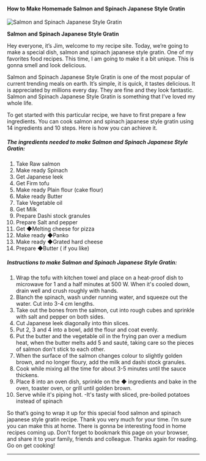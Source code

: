             

#### How to Make Homemade Salmon and Spinach Japanese Style Gratin

![Salmon and Spinach Japanese Style Gratin](https://img-global.cpcdn.com/recipes/6685112629460992/751x532cq70/salmon-and-spinach-japanese-style-gratin-recipe-main-photo.jpg)

**Salmon and Spinach Japanese Style Gratin**

Hey everyone, it’s Jim, welcome to my recipe site. Today, we’re going to make a special dish, salmon and spinach japanese style gratin. One of my favorites food recipes. This time, I am going to make it a bit unique. This is gonna smell and look delicious.

Salmon and Spinach Japanese Style Gratin is one of the most popular of current trending meals on earth. It’s simple, it is quick, it tastes delicious. It is appreciated by millions every day. They are fine and they look fantastic. Salmon and Spinach Japanese Style Gratin is something that I’ve loved my whole life.

To get started with this particular recipe, we have to first prepare a few ingredients. You can cook salmon and spinach japanese style gratin using 14 ingredients and 10 steps. Here is how you can achieve it.

##### The ingredients needed to make Salmon and Spinach Japanese Style Gratin:

1.  Take Raw salmon
2.  Make ready Spinach
3.  Get Japanese leek
4.  Get Firm tofu
5.  Make ready Plain flour (cake flour)
6.  Make ready Butter
7.  Take Vegetable oil
8.  Get Milk
9.  Prepare Dashi stock granules
10.  Prepare Salt and pepper
11.  Get ◆Melting cheese for pizza
12.  Make ready ◆Panko
13.  Make ready ◆Grated hard cheese
14.  Prepare ◆Butter ( if you like)

##### Instructions to make Salmon and Spinach Japanese Style Gratin:

1.  Wrap the tofu with kitchen towel and place on a heat-proof dish to microwave for 1 and a half minutes at 500 W. When it's cooled down, drain well and crush roughly with hands.
2.  Blanch the spinach, wash under running water, and squeeze out the water. Cut into 3-4 cm lengths.
3.  Take out the bones from the salmon, cut into rough cubes and sprinkle with salt and pepper on both sides.
4.  Cut Japanese leek diagonally into thin slices.
5.  Put 2, 3 and 4 into a bowl, add the flour and coat evenly.
6.  Put the butter and the vegetable oil in the frying pan over a medium heat, when the butter melts add 5 and sauté, taking care so the pieces of salmon don't stick to each other.
7.  When the surface of the salmon changes colour to slightly golden brown, and no longer floury, add the milk and dashi stock granules.
8.  Cook while mixing all the time for about 3-5 minutes until the sauce thickens.
9.  Place 8 into an oven dish, sprinkle on the ◆ ingredients and bake in the oven, toaster oven, or grill until golden brown.
10.  Serve while it's piping hot. -It's tasty with sliced, pre-boiled potatoes instead of spinach

So that’s going to wrap it up for this special food salmon and spinach japanese style gratin recipe. Thank you very much for your time. I’m sure you can make this at home. There is gonna be interesting food in home recipes coming up. Don’t forget to bookmark this page on your browser, and share it to your family, friends and colleague. Thanks again for reading. Go on get cooking!

* * *